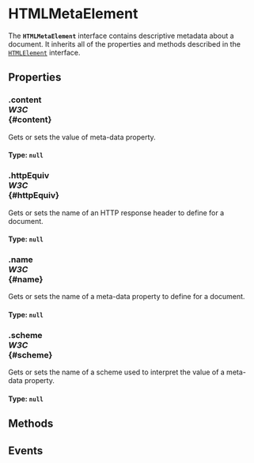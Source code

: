 # HTMLMetaElement

<div class='overview'>The <strong><code>HTMLMetaElement</code></strong> interface contains descriptive metadata about a document. It&nbsp;inherits all of the properties and methods described in the <span class="internal"><a href="/en-US/docs/Web/API/HTMLElement" title="The HTMLElement interface represents any HTML element. Some elements directly implement this interface, while others implement it via an interface that inherits it."><code>HTMLElement</code></a> interface</span>.</div>

## Properties

### .content <div class="specs"><i>W3C</i></div> {#content}

Gets or sets the value of meta-data property.

#### **Type**: `null`

### .httpEquiv <div class="specs"><i>W3C</i></div> {#httpEquiv}

Gets or sets the name of an HTTP&nbsp;response header to define for a document.

#### **Type**: `null`

### .name <div class="specs"><i>W3C</i></div> {#name}

Gets or sets the name of a meta-data property to define for a document.

#### **Type**: `null`

### .scheme <div class="specs"><i>W3C</i></div> {#scheme}

Gets or sets the name of a scheme used to interpret the value of a meta-data property.

#### **Type**: `null`

## Methods

## Events
